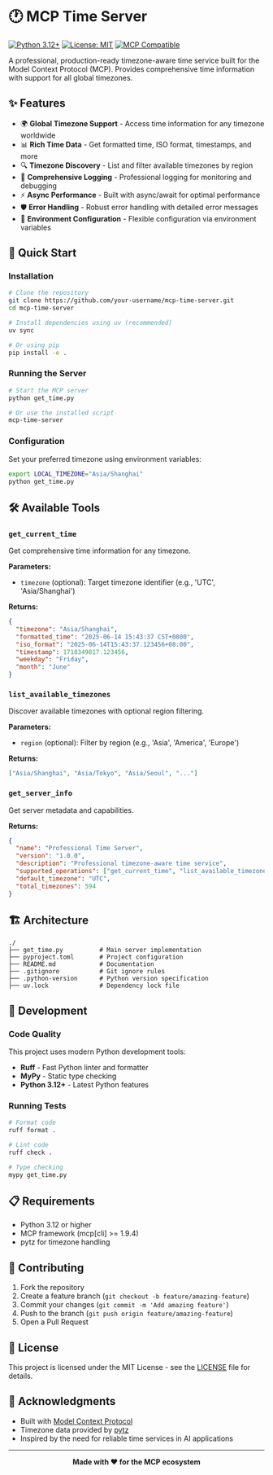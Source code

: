 # 🕐 MCP Time Server

[![Python 3.12+](https://img.shields.io/badge/python-3.12+-blue.svg)](https://www.python.org/downloads/)
[![License: MIT](https://img.shields.io/badge/License-MIT-yellow.svg)](https://opensource.org/licenses/MIT)
[![MCP Compatible](https://img.shields.io/badge/MCP-Compatible-green.svg)](https://modelcontextprotocol.io/)

A professional, production-ready timezone-aware time service built for the Model Context Protocol (MCP). Provides comprehensive time information with support for all global timezones.

## ✨ Features

- 🌍 **Global Timezone Support** - Access time information for any timezone worldwide
- 📊 **Rich Time Data** - Get formatted time, ISO format, timestamps, and more
- 🔍 **Timezone Discovery** - List and filter available timezones by region
- 📝 **Comprehensive Logging** - Professional logging for monitoring and debugging
- ⚡ **Async Performance** - Built with async/await for optimal performance
- 🛡️ **Error Handling** - Robust error handling with detailed error messages
- 🔧 **Environment Configuration** - Flexible configuration via environment variables

## 🚀 Quick Start

### Installation

```bash
# Clone the repository
git clone https://github.com/your-username/mcp-time-server.git
cd mcp-time-server

# Install dependencies using uv (recommended)
uv sync

# Or using pip
pip install -e .
```

### Running the Server

```bash
# Start the MCP server
python get_time.py

# Or use the installed script
mcp-time-server
```

### Configuration

Set your preferred timezone using environment variables:

```bash
export LOCAL_TIMEZONE="Asia/Shanghai"
python get_time.py
```

## 🛠️ Available Tools

### `get_current_time`

Get comprehensive time information for any timezone.

**Parameters:**
- `timezone` (optional): Target timezone identifier (e.g., 'UTC', 'Asia/Shanghai')

**Returns:**
```json
{
  "timezone": "Asia/Shanghai",
  "formatted_time": "2025-06-14 15:43:37 CST+0800",
  "iso_format": "2025-06-14T15:43:37.123456+08:00",
  "timestamp": 1718349817.123456,
  "weekday": "Friday",
  "month": "June"
}
```

### `list_available_timezones`

Discover available timezones with optional region filtering.

**Parameters:**
- `region` (optional): Filter by region (e.g., 'Asia', 'America', 'Europe')

**Returns:**
```json
["Asia/Shanghai", "Asia/Tokyo", "Asia/Seoul", "..."]
```

### `get_server_info`

Get server metadata and capabilities.

**Returns:**
```json
{
  "name": "Professional Time Server",
  "version": "1.0.0",
  "description": "Professional timezone-aware time service",
  "supported_operations": ["get_current_time", "list_available_timezones", "get_server_info"],
  "default_timezone": "UTC",
  "total_timezones": 594
}
```

## 🏗️ Architecture

```
./
├── get_time.py          # Main server implementation
├── pyproject.toml       # Project configuration
├── README.md            # Documentation
├── .gitignore           # Git ignore rules
├── .python-version      # Python version specification
├── uv.lock              # Dependency lock file
```

## 🔧 Development

### Code Quality

This project uses modern Python development tools:

- **Ruff** - Fast Python linter and formatter
- **MyPy** - Static type checking
- **Python 3.12+** - Latest Python features

### Running Tests

```bash
# Format code
ruff format .

# Lint code
ruff check .

# Type checking
mypy get_time.py
```

## 📋 Requirements

- Python 3.12 or higher
- MCP framework (mcp[cli] >= 1.9.4)
- pytz for timezone handling

## 🤝 Contributing

1. Fork the repository
2. Create a feature branch (`git checkout -b feature/amazing-feature`)
3. Commit your changes (`git commit -m 'Add amazing feature'`)
4. Push to the branch (`git push origin feature/amazing-feature`)
5. Open a Pull Request

## 📄 License

This project is licensed under the MIT License - see the [LICENSE](LICENSE) file for details.

## 🙏 Acknowledgments

- Built with [Model Context Protocol](https://modelcontextprotocol.io/)
- Timezone data provided by [pytz](https://pythonhosted.org/pytz/)
- Inspired by the need for reliable time services in AI applications

---

<div align="center">
  <strong>Made with ❤️ for the MCP ecosystem</strong>
</div>